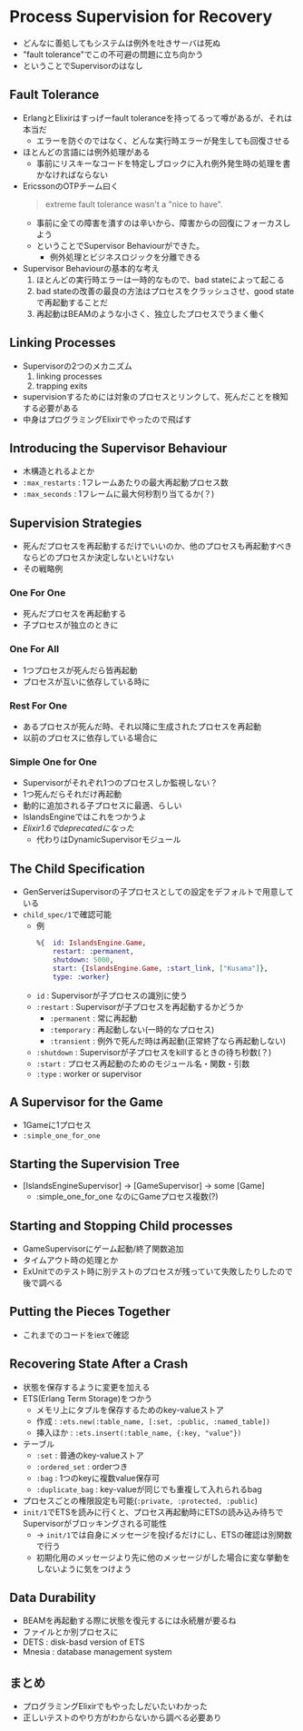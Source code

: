 # Process Supervision for Recovery

- どんなに善処してもシステムは例外を吐きサーバは死ぬ
- "fault tolerance"でこの不可避の問題に立ち向かう
- ということでSupervisorのはなし

## Fault Tolerance
- ErlangとElixirはすっげーfault toleranceを持ってるって噂があるが、それは本当だ
  - エラーを防ぐのではなく、どんな実行時エラーが発生しても回復させる
- ほとんどの言語には例外処理がある
    - 事前にリスキーなコードを特定しブロックに入れ例外発生時の処理を書かなければならない
- EricssonのOTPチーム曰く
    > extreme fault tolerance wasn't a "nice to have".
    - 事前に全ての障害を潰すのは辛いから、障害からの回復にフォーカスしよう
    - ということでSupervisor Behaviourができた。
        - 例外処理とビジネスロジックを分離できる
- Supervisor Behaviourの基本的な考え
    1. ほとんどの実行時エラーは一時的なもので、bad stateによって起こる
    2. bad stateの改善の最良の方法はプロセスをクラッシュさせ、good stateで再起動することだ
    3. 再起動はBEAMのような小さく、独立したプロセスでうまく働く

## Linking Processes
- Supervisorの2つのメカニズム
    1. linking processes
    2. trapping exits
- supervisionするためには対象のプロセスとリンクして、死んだことを検知する必要がある
- 中身はプログラミングElixirでやったので飛ばす

## Introducing the Supervisor Behaviour
- 木構造とれるよとか
- `:max_restarts` : 1フレームあたりの最大再起動プロセス数
- `:max_seconds` : 1フレームに最大何秒割り当てるか(？)

## Supervision Strategies
- 死んだプロセスを再起動するだけでいいのか、他のプロセスも再起動すべきならどのプロセスか決定しないといけない
- その戦略例
### One For One
- 死んだプロセスを再起動する
- 子プロセスが独立のときに
### One For All
- 1つプロセスが死んだら皆再起動
- プロセスが互いに依存している時に
### Rest For One
- あるプロセスが死んだ時、それ以降に生成されたプロセスを再起動
- 以前のプロセスに依存している場合に
### Simple One for One
- Supervisorがそれぞれ1つのプロセスしか監視しない？
- 1つ死んだらそれだけ再起動
- 動的に追加される子プロセスに最適、らしい
- IslandsEngineではこれをつかうよ
- *Elixir1.6でdeprecatedになった*
    - 代わりはDynamicSupervisorモジュール
## The Child Specification
- GenServerはSupervisorの子プロセスとしての設定をデフォルトで用意している
- `child_spec/1`で確認可能
    - 例
        ```elixir
        %{  id: IslandsEngine.Game,​
            restart: :permanent,
            shutdown: 5000,
            start: {IslandsEngine.Game, :start_link, ["Kusama"]},
            type: :worker}
        ```
    - `id` : Supervisorが子プロセスの識別に使う
    - `:restart` : Supervisorが子プロセスを再起動するかどうか
        - `:permanent` : 常に再起動
        - `:temporary` : 再起動しない(一時的なプロセス)
        - `:transient` : 例外で死んだ時は再起動(正常終了なら再起動しない)
    - `:shutdown` : Supervisorが子プロセスをkillするときの待ち秒数(？)
    - `:start` : プロセス再起動のためのモジュール名・関数・引数
    - `:type` : worker or supervisor

## A Supervisor for the Game
- 1Gameに1プロセス
- `:simple_one_for_one`

## Starting the Supervision Tree
- [IslandsEngineSupervisor] -> [GameSupervisor] -> some [Game]
    - :simple_one_for_one なのにGameプロセス複数(?)

## Starting and Stopping Child processes
- GameSupervisorにゲーム起動/終了関数追加
- タイムアウト時の処理とか
- ExUnitでのテスト時に別テストのプロセスが残っていて失敗したりしたので後で調べる

## Putting the Pieces Together
- これまでのコードをiexで確認

## Recovering State After a Crash
- 状態を保存するように変更を加える
- ETS(Erlang Term Storage)をつかう
    - メモリ上にタプルを保存するためのkey-valueストア
    - 作成 : `:ets.new(:table_name, [:set, :public, :named_table])`
    - 挿入ほか : `:ets.insert(:table_name, {:key, "value"})`
- テーブル
    - `:set` : 普通のkey-valueストア
    - `:ordered_set` : orderつき
    - `:bag` : 1つのkeyに複数value保存可
    - `:duplicate_bag` : key-valueが同じでも重複して入れられるbag
- プロセスごとの権限設定も可能(`:private, :protected, :public`)
- `init/1`でETSを読みに行くと、プロセス再起動時にETSの読み込み待ちでSupervisorがブロッキングされる可能性
    - → `init/1`では自身にメッセージを投げるだけにし、ETSの確認は別関数で行う
    - 初期化用のメッセージより先に他のメッセージがした場合に変な挙動をしないように気をつけよう

## Data Durability
- BEAMを再起動する際に状態を復元するには永続層が要るね
- ファイルとか別プロセスに
- DETS : disk-basd version of ETS
- Mnesia : database management system

## まとめ
- プログラミングElixirでもやったしだいたいわかった
- 正しいテストのやり方がわからないから調べる必要あり